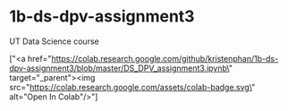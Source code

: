 # 1b-ds-dpv-assignment3
UT Data Science course

["<a href=\"https://colab.research.google.com/github/kristenphan/1b-ds-dpv-assignment3/blob/master/DS_DPV_assignment3.ipynb\" target=\"_parent\"><img src=\"https://colab.research.google.com/assets/colab-badge.svg\" alt=\"Open In Colab\"/></a>"]
